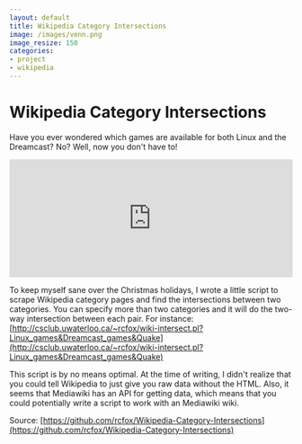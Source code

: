 ```yaml
---
layout: default
title: Wikipedia Category Intersections
image: /images/venn.png
image_resize: 150
categories:
- project
- wikipedia
---
```

# Wikipedia Category Intersections #

Have you ever wondered which games are available for both Linux and the Dreamcast? No? Well, now you don't have to!

<iframe src="http://csclub.uwaterloo.ca/~rcfox/wiki-intersect.pl?Linux_games&Dreamcast_games" frameborder="0" width="100%" height="210">&nbsp;</iframe>

To keep myself sane over the Christmas holidays, I wrote a little script to scrape Wikipedia category pages and find the intersections between two categories. You can specify more than two categories and it will do the two-way intersection between each pair. For instance: [http://csclub.uwaterloo.ca/~rcfox/wiki-intersect.pl?Linux_games&Dreamcast_games&Quake](http://csclub.uwaterloo.ca/~rcfox/wiki-intersect.pl?Linux_games&Dreamcast_games&Quake)

This script is by no means optimal. At the time of writing, I didn't realize that you could tell Wikipedia to just give you raw data without the HTML. Also, it seems that Mediawiki has an API for getting data, which means that you could potentially write a script to work with an Mediawiki wiki.

Source: [https://github.com/rcfox/Wikipedia-Category-Intersections](https://github.com/rcfox/Wikipedia-Category-Intersections)
